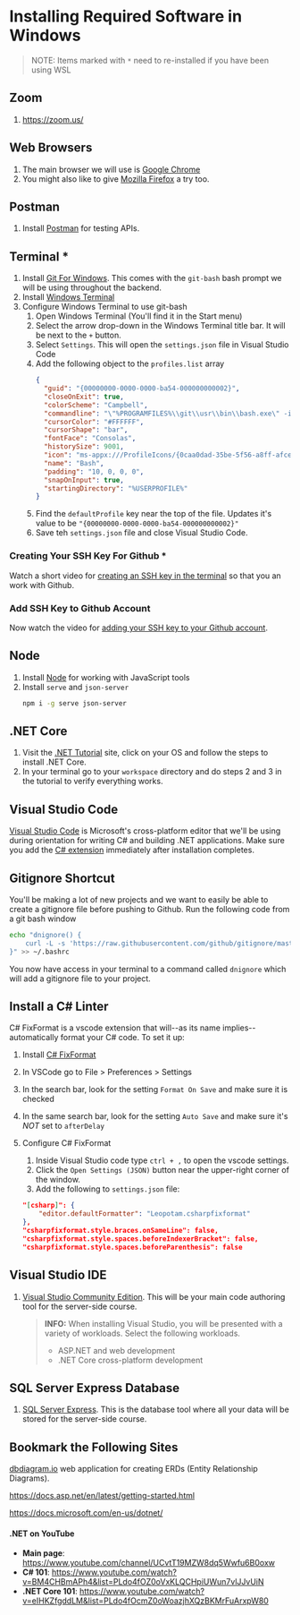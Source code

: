 # Installing Required Software in Windows

> NOTE: Items marked with `*` need to re-installed if you have been using WSL

## Zoom

1. https://zoom.us/

## Web Browsers

1. The main browser we will use is [Google Chrome](https://www.google.com/chrome/browser/desktop/index.html)
1. You might also like to give [Mozilla Firefox](https://www.mozilla.org/en-US/firefox/new/) a try too.

## Postman

1. Install [Postman](https://www.getpostman.com/) for testing APIs.

## Terminal \*

1. Install [Git For Windows](https://gitforwindows.org/). This comes with the `git-bash` bash prompt we will be using throughout the backend.
1. Install [Windows Terminal](https://www.microsoft.com/en-us/p/windows-terminal-preview/9n0dx20hk701?activetab=pivot:overviewtab)
1. Configure Windows Terminal to use git-bash
   1. Open Windows Terminal (You'll find it in the Start menu)
   1. Select the arrow drop-down in the Windows Terminal title bar. It will be next to the `+` button.
   1. Select `Settings`. This will open the `settings.json` file in Visual Studio Code
   1. Add the following object to the `profiles.list` array
      ```json
      {
        "guid": "{00000000-0000-0000-ba54-000000000002}",
        "closeOnExit": true,
        "colorScheme": "Campbell",
        "commandline": "\"%PROGRAMFILES%\\git\\usr\\bin\\bash.exe\" -i -l",
        "cursorColor": "#FFFFFF",
        "cursorShape": "bar",
        "fontFace": "Consolas",
        "historySize": 9001,
        "icon": "ms-appx:///ProfileIcons/{0caa0dad-35be-5f56-a8ff-afceeeaa6101}.png",
        "name": "Bash",
        "padding": "10, 0, 0, 0",
        "snapOnInput": true,
        "startingDirectory": "%USERPROFILE%"
      }
      ```
   1. Find the `defaultProfile` key near the top of the file. Updates it's value to be `"{00000000-0000-0000-ba54-000000000002}"`
   1. Save teh `settings.json` file and close Visual Studio Code.

### Creating Your SSH Key For Github \*

Watch a short video for [creating an SSH key in the terminal](https://youtu.be/znRMcNG9_qQ) so that you an work with Github.

### Add SSH Key to Github Account

Now watch the video for [adding your SSH key to your Github account](https://youtu.be/8hlmIObpMd4).

## Node

1. Install [Node](https://nodejs.org/en/) for working with JavaScript tools
1. Install `serve` and `json-server`
   ```sh
   npm i -g serve json-server
   ```

## .NET Core

1. Visit the [.NET Tutorial](https://dotnet.microsoft.com/learn/dotnet/hello-world-tutorial/intro) site, click on your OS and follow the steps to install .NET Core.
1. In your terminal go to your `workspace` directory and do steps 2 and 3 in the tutorial to verify everything works.

## Visual Studio Code

[Visual Studio Code](https://code.visualstudio.com/download) is Microsoft's cross-platform editor that we'll be using during orientation for writing C# and building .NET applications. Make sure you add the [C# extension](https://code.visualstudio.com/Docs/languages/csharp) immediately after installation completes.

## Gitignore Shortcut

You'll be making a lot of new projects and we want to easily be able to create a gitignore file before pushing to Github. Run the following code from a git bash window

```sh
echo "dnignore() {
    curl -L -s 'https://raw.githubusercontent.com/github/gitignore/master/VisualStudio.gitignore' > .gitignore
}" >> ~/.bashrc
```

You now have access in your terminal to a command called `dnignore` which will add a gitignore file to your project.

## Install a C# Linter

C# FixFormat is a vscode extension that will--as its name implies--automatically format your C# code. To set it up:

1. Install [C# FixFormat](https://marketplace.visualstudio.com/items?itemName=Leopotam.csharpfixformat)
1. In VSCode go to File > Preferences > Settings
1. In the search bar, look for the setting `Format On Save` and make sure it is checked
1. In the same search bar, look for the setting `Auto Save` and make sure it's _NOT_ set to `afterDelay`
1. Configure C# FixFormat

   1. Inside Visual Studio code type `ctrl + ,` to open the vscode settings.
   1. Click the `Open Settings (JSON)` button near the upper-right corner of the window.
   1. Add the following to `settings.json` file:

   ```json
   "[csharp]": {
       "editor.defaultFormatter": "Leopotam.csharpfixformat"
   },
   "csharpfixformat.style.braces.onSameLine": false,
   "csharpfixformat.style.spaces.beforeIndexerBracket": false,
   "csharpfixformat.style.spaces.beforeParenthesis": false
   ```

## Visual Studio IDE

1. [Visual Studio Community Edition](https://visualstudio.microsoft.com/vs/community/). This will be your main code authoring tool for the server-side course.
   > **INFO:** When installing Visual Studio, you will be presented with a variety of workloads. Select the following workloads.
   >
   > - ASP.NET and web development
   > - .NET Core cross-platform development

## SQL Server Express Database

1. [SQL Server Express](https://www.microsoft.com/en-us/sql-server/sql-server-editions-express). This is the database tool where all your data will be stored for the server-side course.

## Bookmark the Following Sites

[dbdiagram.io](http://dbdiagram.io) web application for creating ERDs (Entity Relationship Diagrams).

https://docs.asp.net/en/latest/getting-started.html

https://docs.microsoft.com/en-us/dotnet/

#### .NET on YouTube

- **Main page**: https://www.youtube.com/channel/UCvtT19MZW8dq5Wwfu6B0oxw
- **C# 101**: https://www.youtube.com/watch?v=BM4CHBmAPh4&list=PLdo4fOZ0oVxKLQCHpiUWun7vlJJvUiN
- **.NET Core 101**: https://www.youtube.com/watch?v=eIHKZfgddLM&list=PLdo4fOcmZ0oWoazjhXQzBKMrFuArxpW80
